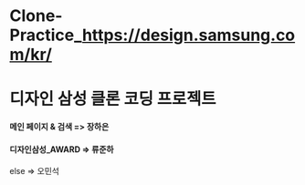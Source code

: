 # Clone-Practice_https://design.samsung.com/kr/
# 디자인 삼성 클론 코딩 프로젝트

<h4>메인 페이지 & 검색  => 장하은</h4>

<h4>디자인삼성_AWARD  => 류준하</h4>

else => 오민석
